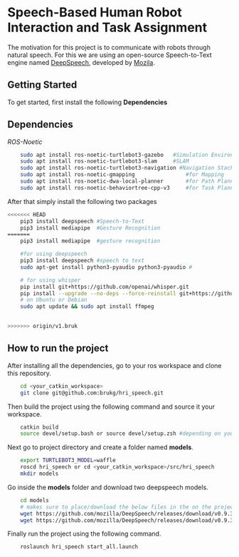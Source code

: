 # Speech-Based Human Robot Interaction and Task Assignment

The motivation for this project is to communicate with robots through natural speech. For this we are using an open-source Speech-to-Text engine named [DeepSpeech](https://github.com/mozilla/DeepSpeech), developed by [Mozila](https://github.com/mozilla).

## Getting Started

To get started, first install the following **Dependencies**

## Dependencies

_ROS-Noetic_

```bash
    sudo apt install ros-noetic-turtlebot3-gazebo   #Simulation Environment
    sudo apt install ros-noetic-turtlebot3-slam     #SLAM
    sudo apt install ros-noetic-turtlebot3-navigation #Navigation Stack
    sudo apt install ros-noetic-gmapping                #for Mapping
    sudo apt install ros-noetic-dwa-local-planner       #for Path Planning
    sudo apt install ros-noetic-behaviortree-cpp-v3     #for Task Planning

```

After that simply install the following two packages

```bash
<<<<<<< HEAD
    pip3 install deepspeech #Speech-to-Text
    pip3 install mediapipe  #Gesture Recognition
=======
    pip3 install mediapipe  #gesture recognition

    #for using deepspeech
    pip3 install deepspeech #speech to text
    sudo apt-get install python3-pyaudio python3-pyaudio #

    # for using whisper
    pip install git+https://github.com/openai/whisper.git 
    pip install --upgrade --no-deps --force-reinstall git+https://github.com/openai/whisper.git
    # on Ubuntu or Debian
    sudo apt update && sudo apt install ffmpeg
    

>>>>>>> origin/v1.bruk
```

## How to run the project

After installing all the dependencies, go to your ros workspace and clone this repository.

```bash
    cd <your_catkin_workspace>
    git clone git@github.com:brukg/hri_speech.git
```

Then build the project using the following command and source it your workspace.

```bash
    catkin build
    source devel/setup.bash or source devel/setup.zsh #depending on your shell
```

Next go to project directory and create a folder named **models**.

```bash
    export TURTLEBOT3_MODEL=waffle
    roscd hri_speech or cd <your_catkin_workspace>/src/hri_speech
    mkdir models
```

Go inside the **models** folder and download two deepspeech models.

```bash
    cd models
    # makes sure to place/download the below files in the on the projects models directory
    wget https://github.com/mozilla/DeepSpeech/releases/download/v0.9.3/deepspeech-0.9.3-models.pbmm
    wget https://github.com/mozilla/DeepSpeech/releases/download/v0.9.3/deepspeech-0.9.3-models.scorer
```

Finally run the project using the following command.

```bash
    roslaunch hri_speech start_all.launch
```
